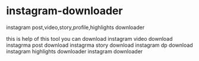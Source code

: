 # instagram-downloader
instagram post,video,story,profile,highlights downloader


this is help of this tool you can download
instagram video download
instagrma post download
instagrma story download
instagram dp download
instagram highlights downloader
instagram downloader
